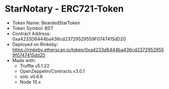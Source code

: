 # StarNotary - ERC721-Token

- Token Name: BeardedStarToken
- Token Symbol: BST
- Contract Address: 0xa4233D6444ba436cd23729529559F0747415dD20
- Deployed on Rinkeby: https://rinkeby.etherscan.io/token/0xa4233d6444ba436cd23729529559f0747415dd20
- Made with:
  - Truffle v5.1.22
  - OpenZeppelin/Contracts v3.0.1
  - solc v0.6.6
  - Node 10.x
